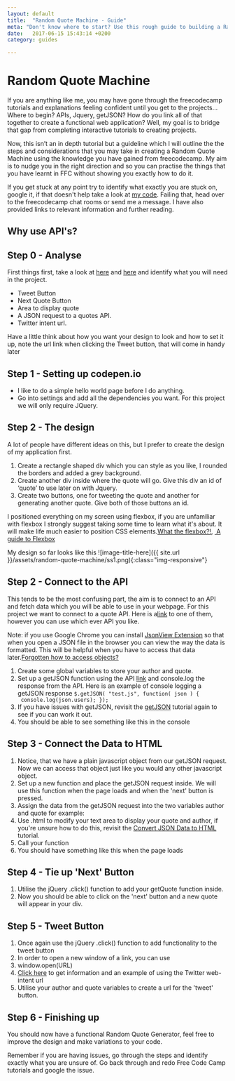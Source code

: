 ```yaml
---
layout: default
title:  "Random Quote Machine - Guide"
meta: "Don't know where to start? Use this rough guide to building a Random Quote Machine"
date:   2017-06-15 15:43:14 +0200
category: guides

---
```


# Random Quote Machine
If you are anything like me, you may have gone through the freecodecamp tutorials and explanations feeling confident until you get to the projects... Where to begin? APIs, Jquery, getJSON? How do you link all of that together to create a functional web application? Well, my goal is to bridge that gap from completing interactive tutorials to creating projects.

Now, this isn’t an in depth tutorial but a guideline which I will outline the the steps and considerations that you may take in creating a Random Quote Machine using the knowledge you have gained from freecodecamp. My aim is to nudge you in the right direction and so you can practise the things that you have learnt in FFC without showing you exactly how to do it.

If you get stuck at any point try to identify what exactly you are stuck on, google it, if that doesn't help take a look at [my code](https://codepen.io/mierz/pen/XMPXMa?editors=0011). Failing that, head over to the freecodecamp chat rooms or send me a message. I have also provided links to relevant information and further reading.

## Why use API's?


## Step 0 - Analyse
First things first, take a look at [here](https://www.freecodecamp.com/challenges/build-a-random-quote-machine) and [here](https://codepen.io/mierz/pen/XMPXMa) and identify what you will need in the project.

- Tweet Button 
- Next Quote Button 
- Area to display quote 
- A JSON request to a quotes API. 
- Twitter intent url. 

Have a little think about how you want your design to look and how to set it up, note the url link when clicking the Tweet button, that will come in handy later

## Step 1 - Setting up codepen.io
- I like to do a simple hello world page before I do anything. 
- Go into settings and add all the dependencies you want. For this project we will only require JQuery. 

## Step 2 - The design
A lot of people have different ideas on this, but I prefer to create the design of my application first. 

1. Create a rectangle shaped div which you can style as you like, I rounded the borders and added a grey background. 
2. Create another div inside where the quote will go. Give this div an id of ‘quote’ to use later on with Jquery. 
3. Create two buttons, one for tweeting the quote and another for generating another quote. Give both of those buttons an id. 

I positioned everything on my screen using flexbox, if you are unfamiliar with flexbox I strongly suggest taking some time to learn what it's about. It will make life much easier to position CSS elements.[What the flexbox?!](https://flexbox.io/), [ A guide to Flexbox](https://css-tricks.com/snippets/css/a-guide-to-flexbox/)

My design so far looks like this 
![image-title-here]({{ site.url }}/assets/random-quote-machine/ss1.png){:class="img-responsive"}


## Step 2 - Connect to the API
This tends to be the most confusing part, the aim is to connect to an API and fetch data which you will be able to use in your webpage. For this project we want to connect to a quote API. Here is a[link](https://api.forismatic.com/api/1.0/?method=getQuote&lang=en&format=jsonp&jsonp=?) to one of them, however you can use which ever API you like. 

Note: if you use Google Chrome you can install [JsonView Extension](https://chrome.google.com/webstore/detail/jsonview/chklaanhfefbnpoihckbnefhakgolnmc?hl=en) so that when you open a JSON file in the browser you can view the way the data is formatted. This will be helpful when you have to access that data later.[Forgotten how to access objects?](https://www.freecodecamp.com/challenges/accessing-objects-properties-with-the-dot-operator)  

1. Create some global variables to store your author and quote. 
2. Set up a getJSON function using the API [link](https://api.forismatic.com/api/1.0/?method=getQuote&lang=en&format=jsonp&jsonp=?) and console.log the response from the API. Here is an example of console logging a getJSON response 
 ```$.getJSON( "test.js", function( json ) {  console.log(json.users); }); ```
4. If you have issues with getJSON, revisit the [getJSON](https://www.freecodecamp.com/challenges/get-json-with-the-jquery-getjson-method) tutorial again to see if you can work it out. 
5. You should be able to see something like this in the console 

## Step 3 - Connect the Data to HTML
1. Notice, that we have a plain javascript object from our getJSON request. Now we can access that object just like you would any other javascript object. 
2. Set up a new function and place the getJSON request inside. We will use this function when the page loads and when the 'next' button is pressed. 
3. Assign the data from the getJSON request into the two variables author and quote for example: 
4. Use .html to modify your text area to display your quote and author, if you're unsure how to do this, revisit the [Convert JSON Data to HTML](https://www.freecodecamp.com/challenges/convert-json-data-to-html) tutorial. 
5. Call your function 
6. You should have something like this when the page loads 

## Step 4 - Tie up 'Next' Button
1. Utilise the jQuery .click() function to add your getQuote function inside. 
2. Now you should be able to click on the 'next' button and a new quote will appear in your div. 

## Step 5 - Tweet Button
1. Once again use the jQuery .click() function to add functionality to the tweet button 
2. In order to open a new window of a link, you can use 
3. window.open(URL) 
4. [Click here](https://dev.twitter.com/web/tweet-button/web-intent) to get information and an example of using the Twitter web-intent url 
5. Utilise your author and quote variables to create a url for the 'tweet' button. 

## Step 6 - Finishing up
You should now have a functional Random Quote Generator, feel free to improve the design and make variations to your code.

Remember if you are having issues, go through the steps and identify exactly what you are unsure of. Go back through and redo Free Code Camp tutorials and google the issue.

 